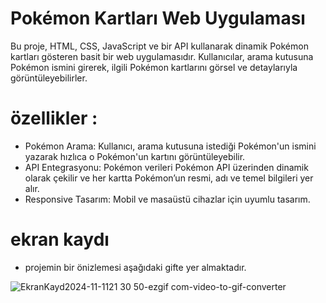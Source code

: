 # Pokémon Kartları Web Uygulaması

Bu proje, HTML, CSS, JavaScript ve bir API kullanarak dinamik Pokémon kartları gösteren basit bir web uygulamasıdır. Kullanıcılar, arama kutusuna Pokémon ismini girerek, ilgili Pokémon kartlarını görsel ve detaylarıyla görüntüleyebilirler.

# özellikler :

- Pokémon Arama: Kullanıcı, arama kutusuna istediği Pokémon'un ismini yazarak hızlıca o Pokémon'un kartını görüntüleyebilir.
- API Entegrasyonu: Pokémon verileri Pokémon API üzerinden dinamik olarak çekilir ve her kartta Pokémon’un resmi, adı ve temel bilgileri yer alır.
- Responsive Tasarım: Mobil ve masaüstü cihazlar için uyumlu tasarım.

# ekran kaydı

- projemin bir önizlemesi aşağıdaki gifte yer almaktadır.


![EkranKayd2024-11-1121 30 50-ezgif com-video-to-gif-converter](https://github.com/user-attachments/assets/635b6204-1743-47bb-a168-9b50cb5d525d)
